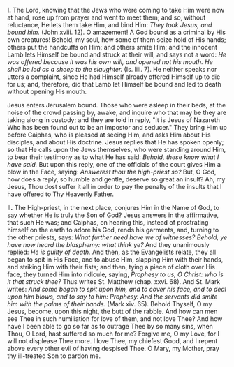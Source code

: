 
**I\.** The Lord, knowing that the Jews who were coming to take Him were now at hand, rose up from prayer and went to meet them; and so, without reluctance, He lets them take Him, and bind Him: *They took Jesus, and bound him.* (John xviii. 12). O amazement! A God bound as a criminal by His own creatures! Behold, my soul, how some of them seize hold of His hands; others put the handcuffs on Him; and others smite Him; and the innocent Lamb lets Himself be bound and struck at their will, and says not a word: *He was offered because it was his own will, and opened not his mouth. He shall be led as a sheep to the slaughter.* (Is. liii. 7). He neither speaks nor utters a complaint, since He had Himself already offered Himself up to die for us; and, therefore, did that Lamb let Himself be bound and led to death without opening His mouth.

Jesus enters Jerusalem bound. Those who were asleep in their beds, at the noise of the crowd passing by, awake, and inquire who that may be they are taking along in custody; and they are told in reply, \"It is Jesus of Nazareth Who has been found out to be an impostor and seducer.\" They bring Him up before Caiphas, who is pleased at seeing Him, and asks Him about His disciples, and about His doctrine. Jesus replies that He has spoken openly; so that He calls upon the Jews themselves, who were standing around Him, to bear their testimony as to what He has said: *Behold, these know what I have said.* But upon this reply, one of the officials of the court gives Him a blow in the Face, saying: *Answerest thou the high-priest so?* But, O God, how does a reply, so humble and gentle, deserve so great an insult? Ah, my Jesus, Thou dost suffer it all in order to pay the penalty of the insults that I have offered to Thy Heavenly Father.

**II\.** The High-priest, in the next place, conjures Him in the Name of God, to say whether He is truly the Son of God? Jesus answers in the affirmative, that such He was; and Caiphas, on hearing this, instead of prostrating himself on the earth to adore his God, rends his garments, and, turning to the other priests, says: *What further need have we of witnesses? Behold, ye have now heard the blasphemy: what think ye?* And they unanimously replied: *He is guilty of death.* And then, as the Evangelists relate, they all began to spit in His Face, and to abuse Him, slapping Him with their hands, and striking Him with their fists; and then, tying a piece of cloth over His face, they turned Him into ridicule, saying, *Prophesy to us, O Christ: who is it that struck thee?* Thus writes St. Matthew (chap. xxvi. 68). And St. Mark writes: *And some began to spit upon him, and to cover his face, and to deal upon him blows, and to say to him: Prophesy. And the servants did smite him with the palms of their hands.* (Mark xiv. 65). Behold Thyself, O my Jesus, become, upon this night, the butt of the rabble. And how can men see Thee in such humiliation for love of them, and not love Thee? And how have I been able to go so far as to outrage Thee by so many sins, when Thou, O Lord, hast suffered so much for me? Forgive me, O my Love, for I will not displease Thee more. I love Thee, my chiefest Good, and I repent above every other evil of having despised Thee. O Mary, my Mother, pray thy ill-treated Son to pardon me.

